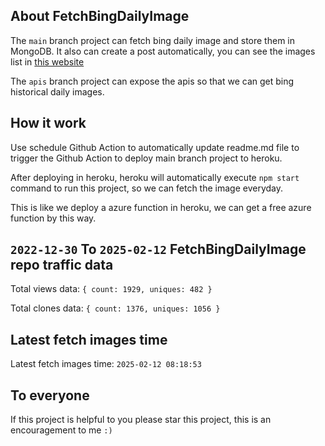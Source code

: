 ## About FetchBingDailyImage

The `main` branch project can fetch bing daily image and store them in MongoDB.
It also can create a post automatically, you can see the images list in [this website](https://oursalbum.netlify.app)

The `apis` branch project can expose the apis so that we can get bing historical daily images.

## How it work

Use schedule Github Action to automatically update readme.md file to trigger the Github Action to deploy main branch project to heroku.

After deploying in heroku, heroku will automatically execute `npm start` command to run this project, so we can fetch the image everyday.

This is like we deploy a azure function in heroku, we can get a free azure function by this way.

## `2022-12-30` To `2025-02-12` FetchBingDailyImage repo traffic data

Total views data: `{ count: 1929, uniques: 482 }`

Total clones data: `{ count: 1376, uniques: 1056 }`

## Latest fetch images time

Latest fetch images time: `2025-02-12 08:18:53`

## To everyone

If this project is helpful to you please star this project, this is an encouragement to me `:)`



